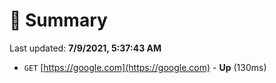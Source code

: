 # 📖 Summary
Last updated: **7/9/2021, 5:37:43 AM**

- `GET` [https://google.com](https://google.com) - **Up** (130ms)

